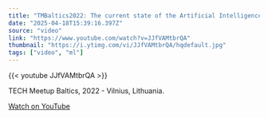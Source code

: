 ```yaml
---
title: "TMBaltics2022: The current state of the Artificial Intelligence industry in the Baltic region"
date: "2025-04-18T15:39:16.397Z"
source: "video"
link: "https://www.youtube.com/watch?v=JJfVAMtbrQA"
thumbnail: "https://i.ytimg.com/vi/JJfVAMtbrQA/hqdefault.jpg"
tags: ["video", "ml"]
---
```


{{< youtube JJfVAMtbrQA >}}

TECH Meetup Baltics, 2022 - Vilnius, Lithuania.

[Watch on YouTube](https://www.youtube.com/watch?v=JJfVAMtbrQA)
